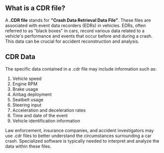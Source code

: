 ## What is a CDR file?

A **.CDR file** stands for **"Crash Data Retrieval Data File"**. These files are associated with event data recorders (EDRs) in vehicles. EDRs, often referred to as "black boxes" in cars, record various data related to a vehicle's performance and events that occur before and during a crash. This data can be crucial for accident reconstruction and analysis.

## CDR Data

The specific data contained in a .cdr file may include information such as:

1.  Vehicle speed
2.  Engine RPM
3.  Brake usage
4.  Airbag deployment
5.  Seatbelt usage
6.  Steering input
7.  Acceleration and deceleration rates
8.  Time and date of the event
9.  Vehicle identification information

Law enforcement, insurance companies, and accident investigators may use .cdr files to better understand the circumstances surrounding a car crash. Specialized software is typically needed to interpret and analyze the data within these files.


